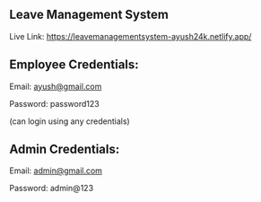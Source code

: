 ## Leave Management System

Live Link: https://leavemanagementsystem-ayush24k.netlify.app/

## Employee Credentials:

Email: ayush@gmail.com

Password: password123

(can login using any credentials)

## Admin Credentials:

Email: admin@gmail.com

Password: admin@123
